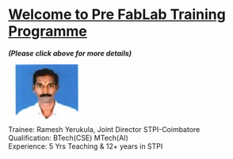 # [Welcome to Pre FabLab Training  Programme](/mdfiles/first.md) 
***(Please click above for more details)***

![Trainee](/images/ramesh-passport.jpeg)    
Trainee: Ramesh Yerukula, Joint Director  STPI-Coimbatore     
Qualification: BTech(CSE) MTech(AI)  
Experience:  5 Yrs Teaching  &  12+ years in STPI    

